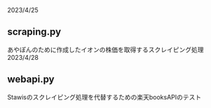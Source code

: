 2023/4/25
## scraping.py
あやぽんのために作成したイオンの株価を取得するスクレイピング処理
2023/4/28
## webapi.py
Stawisのスクレイピング処理を代替するための楽天booksAPIのテスト